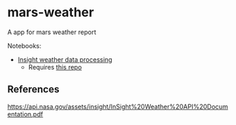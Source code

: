 # mars-weather
A app for mars weather report

Notebooks:
- [Insight weather data processing](https://deepnote.com/@lm/InterImm-Mars-Weather-O-2wdzvrTZWYgMWA_xRxDA)
  - Requires [this repo](https://github.com/InterImm/dapi/tree/gh-pages/insight-weather-cache)


## References

https://api.nasa.gov/assets/insight/InSight%20Weather%20API%20Documentation.pdf
